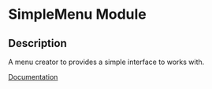 # SimpleMenu Module
## Description
A menu creator to provides a simple interface to works with. 


[Documentation](Help/README.md)
